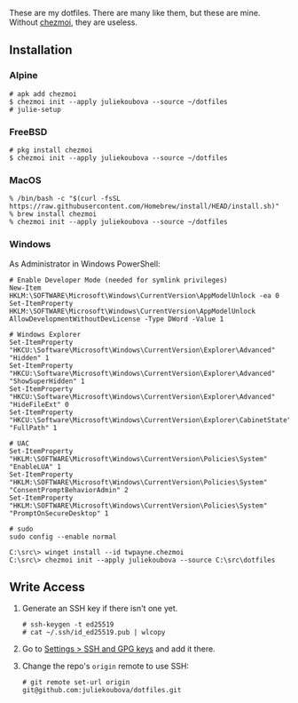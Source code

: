 These are my dotfiles. There are many like them, but these are mine. 
Without [chezmoi](https://www.chezmoi.io/), they are useless.

## Installation

### Alpine
```
# apk add chezmoi
$ chezmoi init --apply juliekoubova --source ~/dotfiles
# julie-setup
```

### FreeBSD
```
# pkg install chezmoi
$ chezmoi init --apply juliekoubova --source ~/dotfiles
```
### MacOS
```
% /bin/bash -c "$(curl -fsSL https://raw.githubusercontent.com/Homebrew/install/HEAD/install.sh)"
% brew install chezmoi
% chezmoi init --apply juliekoubova --source ~/dotfiles
```
### Windows
As Administrator in Windows PowerShell:
```
# Enable Developer Mode (needed for symlink privileges)
New-Item HKLM:\SOFTWARE\Microsoft\Windows\CurrentVersion\AppModelUnlock -ea 0
Set-ItemProperty HKLM:\SOFTWARE\Microsoft\Windows\CurrentVersion\AppModelUnlock AllowDevelopmentWithoutDevLicense -Type DWord -Value 1

# Windows Explorer
Set-ItemProperty "HKCU:\Software\Microsoft\Windows\CurrentVersion\Explorer\Advanced" "Hidden" 1
Set-ItemProperty "HKCU:\Software\Microsoft\Windows\CurrentVersion\Explorer\Advanced" "ShowSuperHidden" 1
Set-ItemProperty "HKCU:\Software\Microsoft\Windows\CurrentVersion\Explorer\Advanced" "HideFileExt" 0
Set-ItemProperty "HKCU:\Software\Microsoft\Windows\CurrentVersion\Explorer\CabinetState" "FullPath" 1

# UAC
Set-ItemProperty "HKLM:\SOFTWARE\Microsoft\Windows\CurrentVersion\Policies\System" "EnableLUA" 1
Set-ItemProperty "HKLM:\SOFTWARE\Microsoft\Windows\CurrentVersion\Policies\System" "ConsentPromptBehaviorAdmin" 2
Set-ItemProperty "HKLM:\SOFTWARE\Microsoft\Windows\CurrentVersion\Policies\System" "PromptOnSecureDesktop" 1

# sudo
sudo config --enable normal
```
```
C:\src\> winget install --id twpayne.chezmoi
C:\src\> chezmoi init --apply juliekoubova --source C:\src\dotfiles
```

## Write Access
1. Generate an SSH key if there isn't one yet.

    ```
    # ssh-keygen -t ed25519
    # cat ~/.ssh/id_ed25519.pub | wlcopy
    ```
2. Go to [Settings > SSH and GPG keys](https://github.com/settings/keys) and add it there.
   
3. Change the repo's `origin` remote to use SSH:

    ```
    # git remote set-url origin git@github.com:juliekoubova/dotfiles.git
    ```
